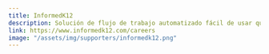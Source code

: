 ```yaml
---
title: InformedK12
description: Solución de flujo de trabajo automatizado fácil de usar que ayuda a los administradores de distritos escolares digitaliza formularios, automatizar procesos, y rastrear aprobaciones
link: https://www.informedk12.com/careers
image: "/assets/img/supporters/informedk12.png"
---
```

